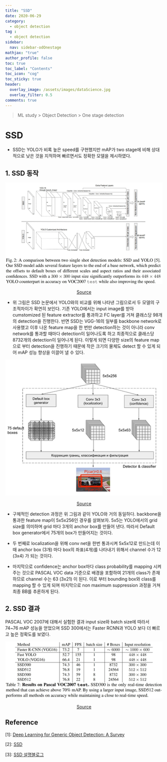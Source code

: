 ```yaml
---
title: "SSD"
date: 2020-06-29
category:
  - object detection
tag :
  - object detection
sidebar:
  nav: sidebar-odOnestage
mathjax: "true"
author_profile: false
toc: true
toc_label: "Contents"
toc_icon: "cog"
toc_sticky: true
header:
  overlay_image: /assets/images/dataScience.jpg
  overlay_filter: 0.5
comments: true
---
```


> ML study > Object Detection > One stage detection

<script type="text/javascript" 
src="https://cdn.mathjax.org/mathjax/latest/MathJax.js?config=TeX-AMS_HTML">
</script>

# SSD
- SSD는 YOLO가 비록 높은 speed를 구현했지만 mAP가 two stage에 비해 상대적으로 낮은 것을 지적하며 빠르면서도 정확한 모델을 제시하였다.

## 1. SSD 동작

<center><img src="/assets/images/od/SSD.jpg" ></center>

[<center>Source</center>](https://arxiv.org/pdf/1512.02325.pdf)

- 위 그림은 SSD 논문에서 YOLO와의 비교를 위해 나타낸 그림으로서 두 모델의 구조적차이가 확연히 보인다. 기존 YOLO에서는 input image를 받아 cumstomized 된 feature extractor를 통과하고 FC layer를 거쳐 클래스당 98개의 detection을 진행한다. 반면 SSD는 VGG-16의 일부를 backbone network로 사용했고 이후 나온 feature map을 한 번만 detection하는 것이 아니라 conv network를 통과할 때마다 detection이 일어나도록 하고 최종적으로 클래스당 8732개의 detection이 일어나게 된다. 이렇게 되면 다양한 size의 feature map으로 부터 detection을 진행하기 때문에 작은 크기의 물체도 detect 할 수 있게 되어 mAP 성능 향상을 이끌어 낼 수 있다.

<center><img src="/assets/images/od/SSDBlog.jpg" ></center>

[<center>Source</center>](https://arxiv.org/pdf/1512.02325.pdf)

- 구체적인 detection 과정은 위 그림과 같이  YOLO와 거의 동일하다. backbone을 통과한 feature map이  5x5x256인 경우를 살펴보자. 5x5는 YOLO에서의 grid size를 의미하며 grid 마다 3개의 anchor box를 만들어 낸다. 따라서 Default box generator에서 75개의 box가 만들어지는 것이다.

- 두 번째로 localization을 위해 conv net을 한번 통과시켜 5x5x12로 만드는데 이 때 anchor box (3개) 마다 box의 좌표(4개)를 나타내기 위해서 channel 수가 12 (3x4) 가 되는 것이다. 

- 마지막으로 confidence는 anchor box마다 class probability를 mapping 시켜주는 것으로 PASCAL VOC data 기준으로 배경을 포함하여 21개의 class가 존재하므로 channel 수는 63 (3x21) 이 된다. 이로 부터 bounding box와 class를 mapping 할 수 있게 되며 마지막으로 non maximum suppression 과정을 거쳐 최종 BB를 추론하게 된다.

## 2. SSD 결과

PASCAL VOC 2007에 대해서 실험한 결과 input size와 batch size에 따라서 74~76 mAP 성능을 얻었으며 SSD 300에서는 Faster RCNN과 YOLO 보다 더 빠르고 높은 정확도를 보였다.

<!--며 fully convolutional network를 한번에 training 시키기 어려웠다.
-->
<center><img src="/assets/images/od/SSDT07.jpg" ></center>

[<center>Source</center>](https://arxiv.org/pdf/1512.02325.pdf)




## Reference
\[1]: [Deep Learning for Generic Object Detection: A Survey](https://doi.org/10.1007/s11263-019-01247-4)

\[2]: [SSD](https://arxiv.org/pdf/1512.02325.pdf)

\[3]: [SSD 설명블로그](https://arxiv.org/pdf/1512.02325.pdf)

<br><br>
